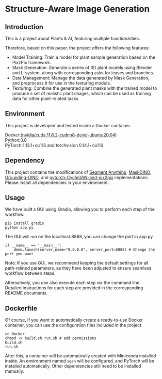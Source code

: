 # Structure-Aware Image Generation

## Introduction
This is a project about Plants & AI, featuring multiple functionalities.


Therefore, based on this paper, the project offers the following features:

- Model Training: Train a model for plant sample generation based on the Pix2Pix framework.
- Mask Generation: Generate a series of 3D plant models using Blender and L-system, along with corresponding asks for 
leaves and branches.
- Data Management: Manage the data generated by Mask Generation, and preprocess it for use in the texturing module.
- Texturing: Combine the generated plant masks with the trained model to produce a set of realistic plant images, which 
can be used as training data for other plant-related tasks.

## Environment
This project is developed and tested inside a Docker container.

Docker:([nvidia/cuda:11.6.2-cudnn8-devel-ubuntu20.04](https://hub.docker.com/layers/nvidia/cuda/11.6.2-cudnn8-devel-ubuntu20.04/images/sha256-4eeb683bf695d431ecba6c949b4ee86c1cff61c2786c4de93b8df095f0852b78?context=explore))  
Python:3.8  
PyTorch:1.13.1+cu116 and torchvision 0.14.1+cu116

## Dependency
This project contains the modifications of [Segment Anything](https://github.com/facebookresearch/segment-anything), [MaskDINO](https://github.com/IDEA-Research/MaskDINO), [Grounding-DINO](https://github.com/IDEA-Research/GroundingDINO), and [pytorch-CycleGAN-and-pix2pix](https://github.com/junyanz/pytorch-CycleGAN-and-pix2pix) 
implementations. Please install all dependencies in your environment.

## Usage
We have built a GUI using Gradio, allowing you to perform each step of the workflow.
```
pip install gradio
python app.py
```
The GUI will run on the localhost:8888, you can change the port in app.py
```
if __name__ == '__main__':
    demo.launch(server_name="0.0.0.0", server_port=8888) # Change the port you want
```
Note: If you use GUI, we recommend keeping the default settings for all path-related parameters, as they have been 
adjusted to ensure seamless workflow between steps.

Alternatively, you can also execute each step via the command line. Detailed instructions for each step are provided in 
the corresponding README documents. 

## Dockerfile
Of course, if you want to automatically create a ready-to-use Docker container, you can use the configuration files 
included in the project.
```
cd Docker
chmod +x build.sh run.sh # add permissions
build.sh
run.sh
```
After this, a container will be automatically created with Miniconda installed inside. An environment named `sgen` will
be configured, and PyTorch will be installed automatically. Other dependencies still need to be installed manually.